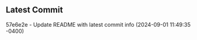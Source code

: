 
## Latest Commit
57e6e2e - Update README with latest commit info (2024-09-01 11:49:35 -0400) <Yunxi-Zhou>
